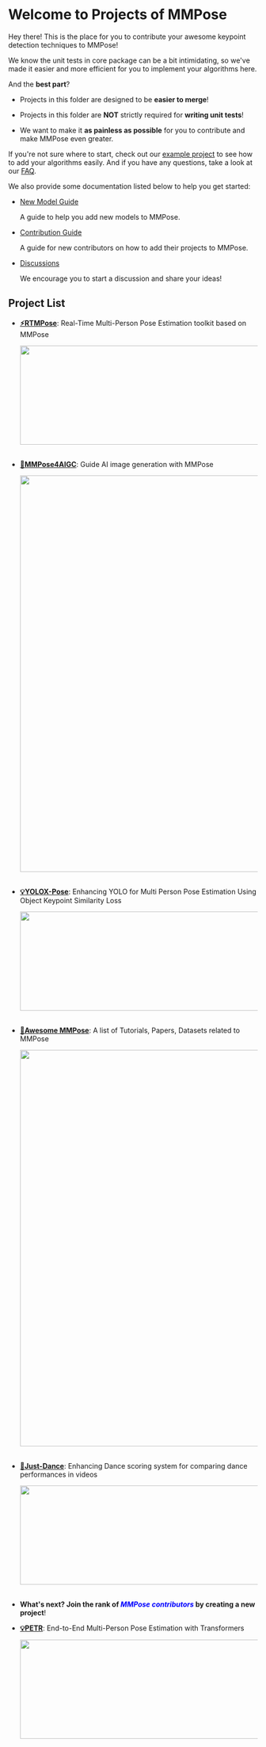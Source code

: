 # Welcome to Projects of MMPose

Hey there! This is the place for you to contribute your awesome keypoint detection techniques to MMPose!

We know the unit tests in core package can be a bit intimidating, so we've made it easier and more efficient for you to implement your algorithms here.

And the **best part**?

- Projects in this folder are designed to be **easier to merge**!

- Projects in this folder are **NOT** strictly required for **writing unit tests**!

- We want to make it **as painless as possible** for you to contribute and make MMPose even greater.

If you're not sure where to start, check out our [example project](./example_project) to see how to add your algorithms easily. And if you have any questions, take a look at our [FAQ](./faq.md).

We also provide some documentation listed below to help you get started:

- [New Model Guide](https://mmpose.readthedocs.io/en/latest/guide_to_framework.html#step3-model)

  A guide to help you add new models to MMPose.

- [Contribution Guide](https://mmpose.readthedocs.io/en/latest/contribution_guide.html)

  A guide for new contributors on how to add their projects to MMPose.

- [Discussions](https://github.com/open-mmlab/mmpose/discussions)

  We encourage you to start a discussion and share your ideas!

## Project List

- **[:zap:RTMPose](./rtmpose)**: Real-Time Multi-Person Pose Estimation toolkit based on MMPose

  <div align="center">
  <img src="https://github.com/open-mmlab/mmpose/assets/13503330/5b637d76-41dd-4376-9a7f-854cd120799d" width=800 height=200 />
  </div><br/>

- **[:art:MMPose4AIGC](./mmpose4aigc)**: Guide AI image generation with MMPose

  <div align=center>
  <img src="https://user-images.githubusercontent.com/13503330/222403836-c65ba905-4bdd-4a44-834c-ff8d5959649d.png" width="800"/>
  </div><br/>

- **[:bulb:YOLOX-Pose](./yolox_pose)**: Enhancing YOLO for Multi Person Pose Estimation Using Object Keypoint Similarity Loss

  <div align=center>
  <img src="https://user-images.githubusercontent.com/26127467/226655503-3cee746e-6e42-40be-82ae-6e7cae2a4c7e.jpg" width="800" style="width: 800px; height: 200px; object-fit: cover"/>
  </div><br/>

- **[📖Awesome MMPose](./awesome-mmpose/)**: A list of Tutorials, Papers, Datasets related to MMPose

  <div align=center>
  <img src="https://user-images.githubusercontent.com/13503330/231416285-5467d313-0732-4ada-97e1-12be6ec69a28.png" width="800"/>
  </div><br/>

- **[💃Just-Dance](./just_dance)**: Enhancing Dance scoring system for comparing dance performances in videos

  <div align=center>
  <img src="https://github.com/open-mmlab/mmpose/assets/26127467/a80978ad-c66d-4bac-bf56-1fa191716f1c" width="800" style="width: 800px; height: 200px; object-fit: cover"/>
  </div><br/>

- **What's next? Join the rank of <span style="color:blue"> *MMPose contributors* </span> by creating a new  project**!

- **[:bulb:PETR](./petr)**: End-to-End Multi-Person Pose Estimation with Transformers

  <div align=center>
  <img src="https://github.com/open-mmlab/mmpose/assets/26127467/ec7eb99d-8b8b-4c0d-9714-0ccd33a4f054" width="800" style="width: 800px; height: 200px; object-fit: cover"/>
  </div><br/>
